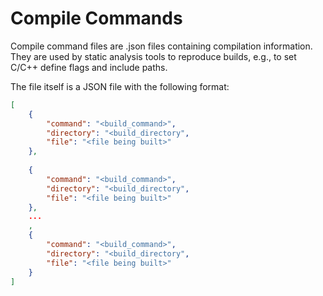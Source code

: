 # Compile Commands
Compile command files are .json files containing compilation information. They are used by static analysis tools to reproduce builds, e.g., to set C/C++ define flags and include paths.

The file itself is a JSON file with the following format:

```JSON
[
	{
		"command": "<build_command>",
		"directory": "<build_directory",
		"file": "<file being built>"
	},
	
	{
		"command": "<build_command>",
		"directory": "<build_directory",
		"file": "<file being built>"
	},
	...
	,
	{
		"command": "<build_command>",
		"directory": "<build_directory",
		"file": "<file being built>"
	}
]
```